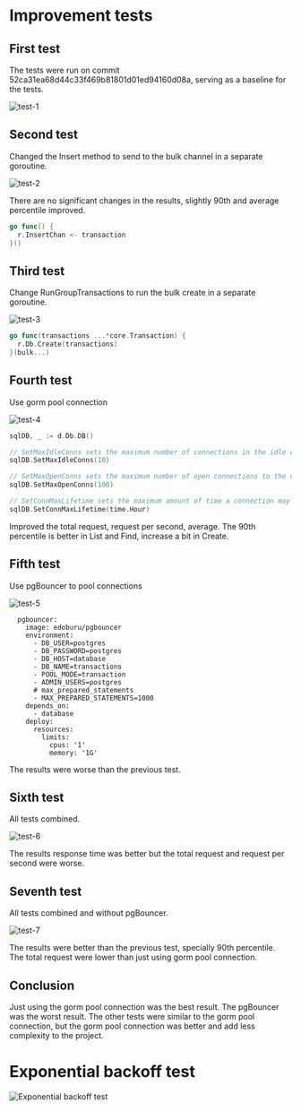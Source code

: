 # Improvement tests
## First test

The tests were run on commit 52ca31ea68d44c33f469b81801d01ed94160d08a, serving as a baseline for the tests.

![test-1](test-1.png)

## Second test

Changed the Insert method to send to the bulk channel in a separate goroutine.

![test-2](test-2.png)

There are no significant changes in the results, slightly 90th and average percentile improved.

```go
go func() {
  r.InsertChan <- transaction
}()
```

## Third test

Change RunGroupTransactions to run the bulk create in a separate goroutine.

![test-3](test-3.png)

```go
go func(transactions ...*core.Transaction) {
  r.Db.Create(transactions)
}(bulk...)
```

## Fourth test

Use gorm pool connection

![test-4](test-4.png)

```go
sqlDB, _ := d.Db.DB()

// SetMaxIdleConns sets the maximum number of connections in the idle connection pool.
sqlDB.SetMaxIdleConns(10)

// SetMaxOpenConns sets the maximum number of open connections to the database.
sqlDB.SetMaxOpenConns(100)

// SetConnMaxLifetime sets the maximum amount of time a connection may be reused.
sqlDB.SetConnMaxLifetime(time.Hour)
```

Improved the total request, request per second, average. The 90th percentile is better in List and Find, increase a bit in Create.

## Fifth test

Use pgBouncer to pool connections

![test-5](test-5.png)

```docker-compose
  pgbouncer:
    image: edoburu/pgbouncer
    environment:
      - DB_USER=postgres
      - DB_PASSWORD=postgres
      - DB_HOST=database
      - DB_NAME=transactions
      - POOL_MODE=transaction
      - ADMIN_USERS=postgres
      # max_prepared_statements
      - MAX_PREPARED_STATEMENTS=1000
    depends_on:
      - database
    deploy:
      resources:
        limits:
          cpus: '1'
          memory: '1G'
```

The results were worse than the previous test.

## Sixth test

All tests combined.

![test-6](test-6.png)

The results response time was better but the total request and request per second were worse.

## Seventh test

All tests combined and without pgBouncer.

![test-7](test-7.png)

The results were better than the previous test, specially 90th percentile. The total request were lower than just using gorm pool connection.

## Conclusion

Just using the gorm pool connection was the best result. The pgBouncer was the worst result. The other tests were similar to the gorm pool connection, but the gorm pool connection was better and add less complexity to the project.

# Exponential backoff test

![Exponential backoff test](test-exponential-backoff.png)
